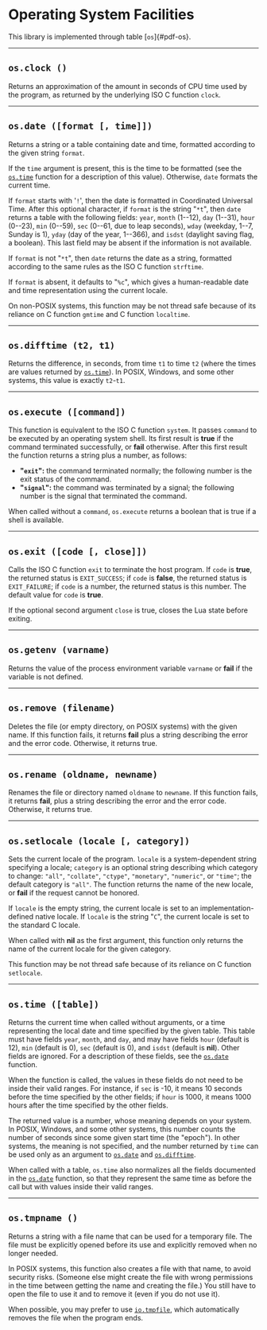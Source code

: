# Operating System Facilities

This library is implemented through table [`os`]{#pdf-os}.

------------------------------------------------------------------------

## `os.clock ()`

Returns an approximation of the amount in seconds of CPU time used by
the program, as returned by the underlying ISO C function `clock`.

------------------------------------------------------------------------

## `os.date ([format [, time]])`

Returns a string or a table containing date and time, formatted
according to the given string `format`.

If the `time` argument is present, this is the time to be formatted (see
the [`os.time`](#os-time-table) function for a description of this value).
Otherwise, `date` formats the current time.

If `format` starts with \'`!`\', then the date is formatted in
Coordinated Universal Time. After this optional character, if `format`
is the string \"`*t`\", then `date` returns a table with the following
fields: `year`, `month` (1--12), `day` (1--31), `hour` (0--23), `min`
(0--59), `sec` (0--61, due to leap seconds), `wday` (weekday, 1--7,
Sunday is 1), `yday` (day of the year, 1--366), and `isdst` (daylight
saving flag, a boolean). This last field may be absent if the
information is not available.

If `format` is not \"`*t`\", then `date` returns the date as a string,
formatted according to the same rules as the ISO C function `strftime`.

If `format` is absent, it defaults to \"`%c`\", which gives a
human-readable date and time representation using the current locale.

On non-POSIX systems, this function may be not thread safe because of
its reliance on C function `gmtime` and C function `localtime`.

------------------------------------------------------------------------

## `os.difftime (t2, t1)`

Returns the difference, in seconds, from time `t1` to time `t2` (where
the times are values returned by [`os.time`]( #os-time-table)). In POSIX,
Windows, and some other systems, this value is exactly `t2`*-*`t1`.

------------------------------------------------------------------------

## `os.execute ([command])`

This function is equivalent to the ISO C function `system`. It passes
`command` to be executed by an operating system shell. Its first result
is **true** if the command terminated successfully, or **fail**
otherwise. After this first result the function returns a string plus a
number, as follows:

-   **\"`exit`\":** the command terminated normally; the following
    number is the exit status of the command.
-   **\"`signal`\":** the command was terminated by a signal; the
    following number is the signal that terminated the command.

When called without a `command`, `os.execute` returns a boolean that is
true if a shell is available.

------------------------------------------------------------------------

## `os.exit ([code [, close]])`

Calls the ISO C function `exit` to terminate the host program. If `code`
is **true**, the returned status is `EXIT_SUCCESS`; if `code` is
**false**, the returned status is `EXIT_FAILURE`; if `code` is a number,
the returned status is this number. The default value for `code` is
**true**.

If the optional second argument `close` is true, closes the Lua state
before exiting.

------------------------------------------------------------------------

## `os.getenv (varname)`

Returns the value of the process environment variable `varname` or
**fail** if the variable is not defined.

------------------------------------------------------------------------

## `os.remove (filename)`

Deletes the file (or empty directory, on POSIX systems) with the given
name. If this function fails, it returns **fail** plus a string
describing the error and the error code. Otherwise, it returns true.

------------------------------------------------------------------------

## `os.rename (oldname, newname)`

Renames the file or directory named `oldname` to `newname`. If this
function fails, it returns **fail**, plus a string describing the error
and the error code. Otherwise, it returns true.

------------------------------------------------------------------------

## `os.setlocale (locale [, category])`

Sets the current locale of the program. `locale` is a system-dependent
string specifying a locale; `category` is an optional string describing
which category to change: `"all"`, `"collate"`, `"ctype"`, `"monetary"`,
`"numeric"`, or `"time"`; the default category is `"all"`. The function
returns the name of the new locale, or **fail** if the request cannot be
honored.

If `locale` is the empty string, the current locale is set to an
implementation-defined native locale. If `locale` is the string \"`C`\",
the current locale is set to the standard C locale.

When called with **nil** as the first argument, this function only
returns the name of the current locale for the given category.

This function may be not thread safe because of its reliance on
C function `setlocale`.

------------------------------------------------------------------------

## `os.time ([table])`

Returns the current time when called without arguments, or a time
representing the local date and time specified by the given table. This
table must have fields `year`, `month`, and `day`, and may have fields
`hour` (default is 12), `min` (default is 0), `sec` (default is 0), and
`isdst` (default is **nil**). Other fields are ignored. For a
description of these fields, see the [`os.date`]( /06_standard_lib/ch09#os-date-format-time) function.

When the function is called, the values in these fields do not need to
be inside their valid ranges. For instance, if `sec` is -10, it means 10
seconds before the time specified by the other fields; if `hour` is
1000, it means 1000 hours after the time specified by the other fields.

The returned value is a number, whose meaning depends on your system. In
POSIX, Windows, and some other systems, this number counts the number of
seconds since some given start time (the \"epoch\"). In other systems,
the meaning is not specified, and the number returned by `time` can be
used only as an argument to [`os.date`]( /06_standard_lib/ch09#os-date-format-time) and
[`os.difftime`]( /06_standard_lib/ch09#os-difftime-t2-t1).

When called with a table, `os.time` also normalizes all the fields
documented in the [`os.date`]( /06_standard_lib/ch09#os-date-format-time) function, so that they
represent the same time as before the call but with values inside their
valid ranges.

------------------------------------------------------------------------

## `os.tmpname ()`

Returns a string with a file name that can be used for a temporary file.
The file must be explicitly opened before its use and explicitly removed
when no longer needed.

In POSIX systems, this function also creates a file with that name, to
avoid security risks. (Someone else might create the file with wrong
permissions in the time between getting the name and creating the file.)
You still have to open the file to use it and to remove it (even if you
do not use it).

When possible, you may prefer to use [`io.tmpfile`]( /06_standard_lib/ch08#io-tmpfile),
which automatically removes the file when the program ends.

